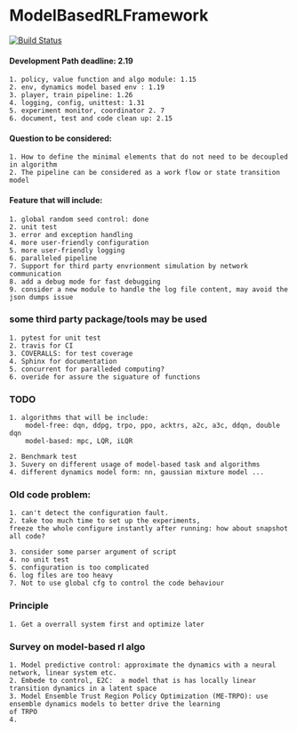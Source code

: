 # ModelBasedRLFramework
[![Build Status](https://travis-ci.com/Lukeeeeee/ModelBasedRLFramework.svg?token=dTo6wB1jmzxu58xyRPX6&branch=master)](https://travis-ci.com/Lukeeeeee/ModelBasedRLFramework)

#### Development Path deadline: 2.19
```
1. policy, value function and algo module: 1.15
2. env, dynamics model based env : 1.19
3. player, train pipeline: 1.26
4. logging, config, unittest: 1.31
5. experiment monitor, coordinator 2. 7
6. document, test and code clean up: 2.15
```


#### Question to be considered:
```
1. How to define the minimal elements that do not need to be decoupled
in algorithm
2. The pipeline can be considered as a work flow or state transition model 
```

#### Feature that will include:
```
1. global random seed control: done
2. unit test
3. error and exception handling
4. more user-friendly configuration
5. more user-friendly logging
6. paralleled pipeline
7. Support for third party envrionment simulation by network communication
8. add a debug mode for fast debugging
9. consider a new module to handle the log file content, may avoid the json dumps issue
```

### some third party package/tools may be used
```
1. pytest for unit test
2. travis for CI
3. COVERALLS: for test coverage 
4. Sphinx for documentation
5. concurrent for paralleded computing?
6. overide for assure the siguature of functions
``` 

### TODO
```
1. algorithms that will be include: 
    model-free: dqn, ddpg, trpo, ppo, acktrs, a2c, a3c, ddqn, double dqn
    model-based: mpc, LQR, iLQR
    
2. Benchmark test
3. Suvery on different usage of model-based task and algorithms
4. different dynamics model form: nn, gaussian mixture model ...
```


### Old code problem:
```
1. can't detect the configuration fault.
2. take too much time to set up the experiments, 
freeze the whole configure instantly after running: how about snapshot all code?

3. consider some parser argument of script 
4. no unit test
5. configuration is too complicated
6. log files are too heavy 
7. Not to use global cfg to control the code behaviour
```

### Principle 
```
1. Get a overrall system first and optimize later

```

### Survey on model-based rl algo

```
1. Model predictive control: approximate the dynamics with a neural network, linear system etc.
2. Embede to control, E2C:  a model that is has locally linear transition dynamics in a latent space
3. Model Ensemble Trust Region Policy Optimization (ME-TRPO): use ensemble dynamics models to better drive the learning 
of TRPO
4. 
```